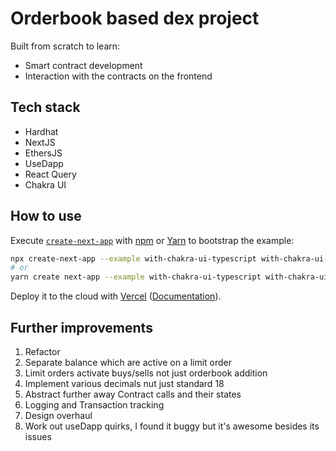 # Orderbook based dex project

Built from scratch to learn:

- Smart contract development
- Interaction with the contracts on the frontend

## Tech stack

- Hardhat
- NextJS
- EthersJS
- UseDapp
- React Query
- Chakra UI

## How to use

Execute [`create-next-app`](https://github.com/vercel/next.js/tree/canary/packages/create-next-app) with [npm](https://docs.npmjs.com/cli/init) or [Yarn](https://yarnpkg.com/lang/en/docs/cli/create/) to bootstrap the example:

```bash
npx create-next-app --example with-chakra-ui-typescript with-chakra-ui-typescript-app
# or
yarn create next-app --example with-chakra-ui-typescript with-chakra-ui-typescript-app
```

Deploy it to the cloud with [Vercel](https://vercel.com/new?utm_source=github&utm_medium=readme&utm_campaign=next-example) ([Documentation](https://nextjs.org/docs/deployment)).

## Further improvements

1. Refactor
2. Separate balance which are active on a limit order
3. Limit orders activate buys/sells not just orderbook addition
4. Implement various decimals nut just standard 18
5. Abstract further away Contract calls and their states
6. Logging and Transaction tracking
7. Design overhaul
8. Work out useDapp quirks, I found it buggy but it's awesome besides its issues
